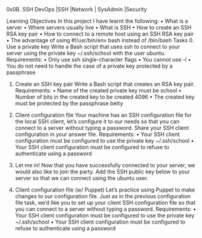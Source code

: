 0x0B. SSH
DevOps            |SSH            |Network              | SysAdmin                  |Security

Learning Objectives
In this project I have learnt the following:
•	What is a server
•	Where servers usually live
•	What is SSH
•	How to create an SSH RSA key pair
•	How to connect to a remote host using an SSH RSA key pair
•	The advantage of using #!/usr/bin/env bash instead of /bin/bash
Tasks
0. Use a private key
Write a Bash script that uses ssh to connect to your server using the private key ~/.ssh/school with the user ubuntu.
Requirements:
•	Only use ssh single-character flags
•	You cannot use -l
•	You do not need to handle the case of a private key protected by a passphrase

1. Create an SSH key pair
Write a Bash script that creates an RSA key pair.
Requirements:
•	Name of the created private key must be school
•	Number of bits in the created key to be created 4096
•	The created key must be protected by the passphrase betty

2. Client configuration file
Your machine has an SSH configuration file for the local SSH client, let’s configure it to our needs so that you can connect to a server without typing a password. Share your SSH client configuration in your answer file.
Requirements:
•	Your SSH client configuration must be configured to use the private key ~/.ssh/school
•	Your SSH client configuration must be configured to refuse to authenticate using a password

3. Let me in!
Now that you have successfully connected to your server, we would also like to join the party.
Add the SSH public key below to your server so that we can connect using the ubuntu user.

4. Client configuration file (w/ Puppet)
Let’s practice using Puppet to make changes to our configuration file. Just as in the previous configuration file task, we’d like you to set up your client SSH configuration file so that you can connect to a server without typing a password.
Requirements:
•	Your SSH client configuration must be configured to use the private key ~/.ssh/school
•	Your SSH client configuration must be configured to refuse to authenticate using a password

